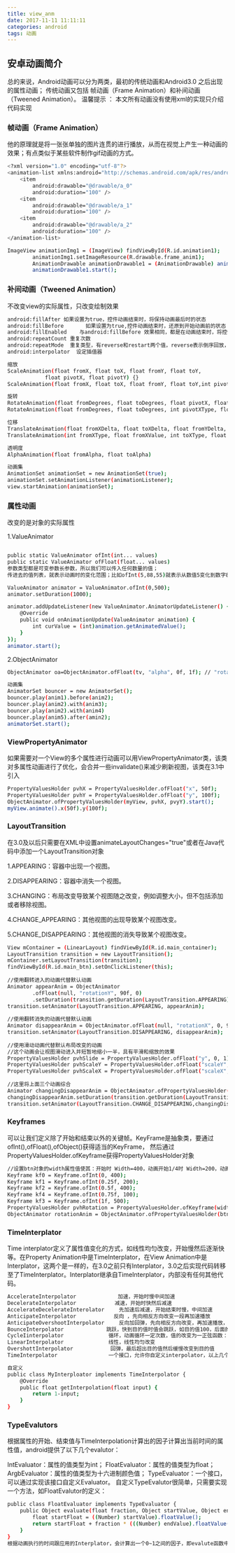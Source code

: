 ```yaml
---
title: view_anm
date: 2017-11-11 11:11:11
categories: android
tags: 动画
---
```


## 安卓动画简介

总的来说，Android动画可以分为两类，最初的传统动画和Android3.0 之后出现的属性动画；
传统动画又包括 帧动画（Frame Animation）和补间动画（Tweened Animation）。
温馨提示 ： 本文所有动画没有使用xml的实现只介绍代码实现

<!-- more -->

### 帧动画（Frame Animation）

他的原理就是将一张张单独的图片连贯的进行播放，从而在视觉上产生一种动画的效果；有点类似于某些软件制作gif动画的方式。

``` bash
<?xml version="1.0" encoding="utf-8"?>
<animation-list xmlns:android="http://schemas.android.com/apk/res/android">
    <item
        android:drawable="@drawable/a_0"
        android:duration="100" />
    <item
        android:drawable="@drawable/a_1"
        android:duration="100" />
    <item
        android:drawable="@drawable/a_2"
        android:duration="100" />
</animation-list>

ImageView animationImg1 = (ImageView) findViewById(R.id.animation1);
        animationImg1.setImageResource(R.drawable.frame_anim1);
        AnimationDrawable animationDrawable1 = (AnimationDrawable) animationImg1.getDrawable();
        animationDrawable1.start();
```

### 补间动画（Tweened Animation）

不改变view的实际属性，只改变绘制效果

``` bash
android:fillAfter 如果设置为true，控件动画结束时，将保持动画最后时的状态
android:fillBefore       如果设置为true,控件动画结束时，还原到开始动画前的状态
android:fillEnabled    与android:fillBefore 效果相同，都是在动画结束时，将控件还原到初始化状态
android:repeatCount 重复次数
android:repeatMode	重复类型，有reverse和restart两个值，reverse表示倒序回放，restart表示重新放一遍，必须与repeatCount一起使用才能看到效果。因为这里的意义是重复的类型，即回放时的动作。
android:interpolator  设定插值器

缩放
ScaleAnimation(float fromX, float toX, float fromY, float toY,
            float pivotX, float pivotY) {}
ScaleAnimation(float fromX, float toX, float fromY, float toY,int pivotXType, float pivotXValue, int pivotYType, float pivotYValue) {}

旋转
RotateAnimation(float fromDegrees, float toDegrees, float pivotX, float pivotY){}
RotateAnimation(float fromDegrees, float toDegrees, int pivotXType, float pivotXValue,int pivotYType, float pivotYValue) {

位移
TranslateAnimation(float fromXDelta, float toXDelta, float fromYDelta, float toYDelta) {}		
TranslateAnimation(int fromXType, float fromXValue, int toXType, float toXValue,int fromYType, float fromYValue, int toYType, float toYValue) {}

透明度
AlphaAnimation(float fromAlpha, float toAlpha)

动画集 
AnimationSet animationSet = new AnimationSet(true);
animationSet.setAnimationListener(animationListener);
view.startAnimation(animationSet);
```

### 属性动画

改变的是对象的实际属性

1.ValueAnimator 

``` bash 

public static ValueAnimator ofInt(int... values)  
public static ValueAnimator ofFloat(float... values)
参数类型都是可变参数长参数，所以我们可以传入任何数量的值；
传进去的值列表，就表示动画时的变化范围；比如ofInt(5,88,55)就表示从数值5变化到数字88再变化到数字55

ValueAnimator animator = ValueAnimator.ofInt(0,500);  
animator.setDuration(1000);  

animator.addUpdateListener(new ValueAnimator.AnimatorUpdateListener() {  
    @Override  
    public void onAnimationUpdate(ValueAnimator animation) {  
        int curValue = (int)animation.getAnimatedValue();   
    }  
});  
animator.start(); 
```

2.ObjectAnimator

``` bash
ObjectAnimator oa=ObjectAnimator.ofFloat(tv, "alpha", 0f, 1f); // "rotation" , "translationX" , "scaleX" ...

动画集
AnimatorSet bouncer = new AnimatorSet();
bouncer.play(anim1).before(anim2);
bouncer.play(anim2).with(anim3);
bouncer.play(anim2).with(anim4)
bouncer.play(anim5).after(amin2);
animatorSet.start();
```

### ViewPropertyAnimator

如果需要对一个View的多个属性进行动画可以用ViewPropertyAnimator类，该类对多属性动画进行了优化，会合并一些invalidate()来减少刷新视图，该类在3.1中引入

``` bash
PropertyValuesHolder pvhX = PropertyValuesHolder.ofFloat("x", 50f);
PropertyValuesHolder pvhY = PropertyValuesHolder.ofFloat("y", 100f);
ObjectAnimator.ofPropertyValuesHolder(myView, pvhX, pvyY).start();
myView.animate().x(50f).y(100f);
```

### LayoutTransition

在3.0及以后只需要在XML中设置animateLayoutChanges="true"或者在Java代码中添加一个LayoutTransition对象

1.APPEARING：容器中出现一个视图。

2.DISAPPEARING：容器中消失一个视图。

3.CHANGING：布局改变导致某个视图随之改变，例如调整大小，但不包括添加或者移除视图。

4.CHANGE_APPEARING：其他视图的出现导致某个视图改变。

5.CHANGE_DISAPPEARING：其他视图的消失导致某个视图改变。

``` bash
View mContainer = (LinearLayout) findViewById(R.id.main_container);  
LayoutTransition transition = new LayoutTransition();  
mContainer.setLayoutTransition(transition);  
findViewById(R.id.main_btn).setOnClickListener(this);  
  
//使用翻转进入的动画代替默认动画  
Animator appearAnim = ObjectAnimator  
        .ofFloat(null, "rotationY", 90f, 0)  
        .setDuration(transition.getDuration(LayoutTransition.APPEARING));  
transition.setAnimator(LayoutTransition.APPEARING, appearAnim);  
  
//使用翻转消失的动画代替默认动画  
Animator disappearAnim = ObjectAnimator.ofFloat(null, "rotationX", 0, 90f).setDuration( transition.getDuration(LayoutTransition.DISAPPEARING));  
transition.setAnimator(LayoutTransition.DISAPPEARING, disappearAnim);  
  
//使用滑动动画代替默认布局改变的动画  
//这个动画会让视图滑动进入并短暂地缩小一半，具有平滑和缩放的效果  
PropertyValuesHolder pvhSlide = PropertyValuesHolder.ofFloat("y", 0, 1);  
PropertyValuesHolder pvhScaleY = PropertyValuesHolder.ofFloat("scaleY", 1f, 0.5f, 1f);  
PropertyValuesHolder pvhScaleX = PropertyValuesHolder.ofFloat("scaleX", 1f, 0.5f, 1f);  
  
//这里将上面三个动画综合  
Animator changingDisappearAnim = ObjectAnimator.ofPropertyValuesHolder(this, pvhSlide, pvhScaleY, pvhScaleX);  
changingDisappearAnim.setDuration(transition.getDuration(LayoutTransition.CHANGE_DISAPPEARING));  
transition.setAnimator(LayoutTransition.CHANGE_DISAPPEARING,changingDisappearAnim);  
```

### Keyframes

可以让我们定义除了开始和结束以外的关键帧。KeyFrame是抽象类，要通过ofInt(),ofFloat(),ofObject()获得适当的KeyFrame，
然后通过PropertyValuesHolder.ofKeyframe获得PropertyValuesHolder对象

``` bash
//设置btn对象的width属性值使其：开始时 Width=400，动画开始1/4时 Width=200，动画开始1/2时 Width=400，动画开始3/4时 Width=100，动画结束时 Width=500
Keyframe kf0 = Keyframe.ofInt(0, 400);
Keyframe kf1 = Keyframe.ofInt(0.25f, 200);
Keyframe kf2 = Keyframe.ofInt(0.5f, 400);
Keyframe kf4 = Keyframe.ofInt(0.75f, 100);
Keyframe kf3 = Keyframe.ofInt(1f, 500);
PropertyValuesHolder pvhRotation = PropertyValuesHolder.ofKeyframe(width, kf0, kf1, kf2, kf4, kf3);
ObjectAnimator rotationAnim = ObjectAnimator.ofPropertyValuesHolder(btn, pvhRotation);
```

### TimeInterplator

Time interplator定义了属性值变化的方式，如线性均匀改变，开始慢然后逐渐快等。在Property Animation中是TimeInterplator，在View Animation中是Interplator，这两个是一样的，在3.0之前只有Interplator，3.0之后实现代码转移至了TimeInterplator。Interplator继承自TimeInterplator，内部没有任何其他代码。

``` bash
AccelerateInterpolator　　　　　     加速，开始时慢中间加速
DecelerateInterpolator　　　 　　   减速，开始时快然后减速
AccelerateDecelerateInterolator　   先加速后减速，开始结束时慢，中间加速
AnticipateInterpolator　　　　　　  反向 ，先向相反方向改变一段再加速播放
AnticipateOvershootInterpolator　   反向加回弹，先向相反方向改变，再加速播放，会超出目的值然后缓慢移动至目的值
BounceInterpolator　　　　　　　  跳跃，快到目的值时值会跳跃，如目的值100，后面的值可能依次为85，77，70，80，90，100
CycleIinterpolator　　　　　　　　 循环，动画循环一定次数，值的改变为一正弦函数：Math.sin(2 * mCycles * Math.PI * input)
LinearInterpolator　　　　　　　　 线性，线性均匀改变
OvershottInterpolator　　　　　　  回弹，最后超出目的值然后缓慢改变到目的值
TimeInterpolator　　　　　　　　   一个接口，允许你自定义interpolator，以上几个都是实现了这个接口

自定义 
public class MyInterploator implements TimeInterpolator {  
    @Override  
    public float getInterpolation(float input) {  
        return 1-input;  
    }  
}  
```

### TypeEvalutors

根据属性的开始、结束值与TimeInterpolation计算出的因子计算出当前时间的属性值，android提供了以下几个evalutor：

IntEvaluator：属性的值类型为int；
FloatEvaluator：属性的值类型为float；
ArgbEvaluator：属性的值类型为十六进制颜色值；
TypeEvaluator：一个接口，可以通过实现该接口自定义Evaluator。
自定义TypeEvalutor很简单，只需要实现一个方法，如FloatEvalutor的定义：

``` bash
public class FloatEvaluator implements TypeEvaluator {
    public Object evaluate(float fraction, Object startValue, Object endValue) {
        float startFloat = ((Number) startValue).floatValue();
        return startFloat + fraction * (((Number) endValue).floatValue() - startFloat);
    }
}
根据动画执行的时间跟应用的Interplator，会计算出一个0~1之间的因子，即evalute函数中的fraction参数，通过上述FloatEvaluator应该很好看出其意思。
```

